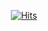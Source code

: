   <div align=center>	
  
  [![Hits](https://hits.seeyoufarm.com/api/count/incr/badge.svg?url=https%3A%2F%2Fgithub.com%2Fccm1441&count_bg=%2366CF16&title_bg=%23474747&icon=unity.svg&icon_color=%23FFFFFF&title=Thank+you+for+visiting&edge_flat=false)](https://hits.seeyoufarm.com)	
  
  </div>
